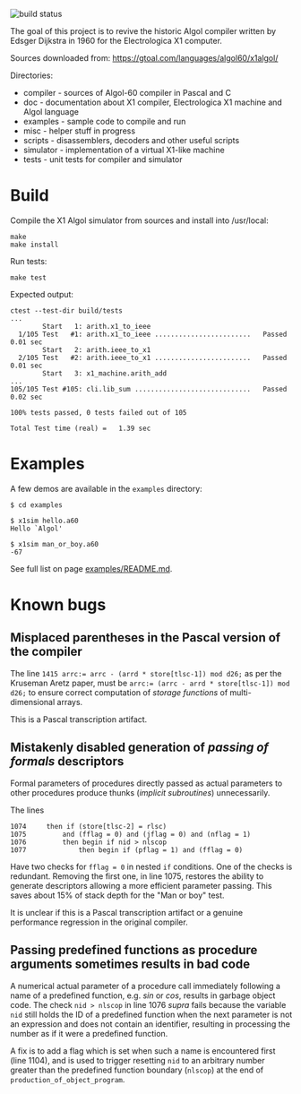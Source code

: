 ![build status](https://github.com/sergev/x1-algol-compiler/actions/workflows/c-cpp.yml/badge.svg)

The goal of this project is to revive the historic Algol compiler written by Edsger Dijkstra in 1960 for the Electrologica X1 computer.

Sources downloaded from: https://gtoal.com/languages/algol60/x1algol/

Directories:

 * compiler - sources of Algol-60 compiler in Pascal and C
 * doc - documentation about X1 compiler, Electrologica X1 machine and Algol language
 * examples - sample code to compile and run
 * misc - helper stuff in progress
 * scripts - disassemblers, decoders and other useful scripts
 * simulator - implementation of a virtual X1-like machine
 * tests - unit tests for compiler and simulator

# Build

Compile the X1 Algol simulator from sources and install into /usr/local:

```
make
make install
```

Run tests:
```
make test
```
Expected output:
```
ctest --test-dir build/tests
...
        Start   1: arith.x1_to_ieee
  1/105 Test   #1: arith.x1_to_ieee ........................   Passed    0.01 sec
        Start   2: arith.ieee_to_x1
  2/105 Test   #2: arith.ieee_to_x1 ........................   Passed    0.01 sec
        Start   3: x1_machine.arith_add
...
105/105 Test #105: cli.lib_sum .............................   Passed    0.02 sec

100% tests passed, 0 tests failed out of 105

Total Test time (real) =   1.39 sec
```

# Examples

A few demos are available in the `examples` directory:

```
$ cd examples

$ x1sim hello.a60
Hello `Algol'

$ x1sim man_or_boy.a60
-67
```

See full list on page [examples/README.md](examples/README.md).

# Known bugs

## Misplaced parentheses in the Pascal version of the compiler

The line `1415 arrc:= arrc - (arrd * store[tlsc-1]) mod d26;` as per the Kruseman Aretz paper, must be
`arrc:= (arrc - arrd * store[tlsc-1]) mod d26;` to ensure correct computation of *storage functions* of multi-dimensional arrays.

This is a Pascal transcription artifact.

## Mistakenly disabled generation of *passing of formals* descriptors

Formal parameters of procedures directly passed as actual parameters to other procedures produce thunks (*implicit subroutines*) unnecessarily.

The lines
```
1074     then if (store[tlsc-2] = rlsc)
1075         and (fflag = 0) and (jflag = 0) and (nflag = 1)
1076         then begin if nid > nlscop
1077             then begin if (pflag = 1) and (fflag = 0)
```
Have two checks for `fflag = 0` in nested `if` conditions. One of the checks is redundant.
Removing the first one, in line 1075, restores the ability to generate descriptors allowing a more efficient parameter passing.
This saves about 15% of stack depth for the "Man or boy" test.

It is unclear if this is a Pascal transcription artifact or a genuine performance regression in the original compiler.

## Passing predefined functions as procedure arguments sometimes results in bad code

A numerical actual parameter of a procedure call immediately following a name of a predefined function, e.g. *sin* or *cos*, results in garbage object code.
The check `nid > nlscop` in line 1076 *supra* fails because the variable `nid` still holds the ID of a predefined function when the next parameter
is not an expression and does not contain an identifier, resulting in processing the number as if it were a predefined function.

A fix is to add a flag which is set when such a name is encountered first (line 1104), and is used to trigger resetting `nid` to an arbitrary number greater than
the predefined function boundary (`nlscop`) at the end of `production_of_object_program`.
